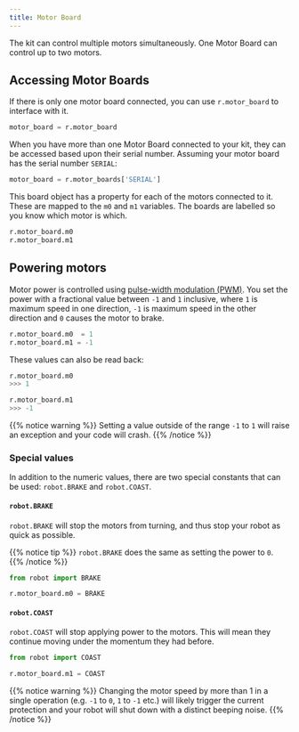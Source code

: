 ```yaml
---
title: Motor Board
---
```


The kit can control multiple motors simultaneously. One Motor Board can control up to two motors.

## Accessing Motor Boards
If there is only one motor board connected, you can use `r.motor_board` to interface with it.
```python
motor_board = r.motor_board
```

When you have more than one Motor Board connected to your kit, they can be accessed based upon their serial number. Assuming your motor board has the serial number `SERIAL`:

```python
motor_board = r.motor_boards['SERIAL']
```

This board object has a property for each of the motors connected to it. These are mapped to the `m0` and `m1` variables. The boards are labelled so you know which motor is which.

```python
r.motor_board.m0
r.motor_board.m1
```

## Powering motors
Motor power is controlled using [pulse-width modulation (PWM)](https://en.wikipedia.org/wiki/Pulse-width_modulation). You set the power with a fractional value between `-1` and `1` inclusive, where `1` is maximum speed in one direction, `-1` is maximum speed in the other direction and `0` causes the motor to brake.

```python
r.motor_board.m0  = 1
r.motor_board.m1 = -1
```

These values can also be read back:
```python
r.motor_board.m0
>>> 1

r.motor_board.m1
>>> -1
```

{{% notice warning %}}
Setting a value outside of the range `-1` to `1` will raise an exception and your code will crash.
{{% /notice %}}

### Special values

In addition to the numeric values, there are two special constants that can be used: `robot.BRAKE` and `robot.COAST`.

#### `robot.BRAKE`
`robot.BRAKE` will stop the motors from turning, and thus stop your robot as quick as possible.

{{% notice tip %}}
`robot.BRAKE` does the same as setting the power to `0`.
{{% /notice %}}

```python
from robot import BRAKE

r.motor_board.m0 = BRAKE
```

#### `robot.COAST`
`robot.COAST` will stop applying power to the motors. This will mean they continue moving under the momentum they had before.


```python
from robot import COAST

r.motor_board.m1 = COAST
```

{{% notice warning %}}
Changing the motor speed by more than 1 in a single operation (e.g. `-1` to `0`, `1` to `-1` etc.) will likely trigger the current protection and your robot will shut down with a distinct beeping noise.
{{% /notice %}}
